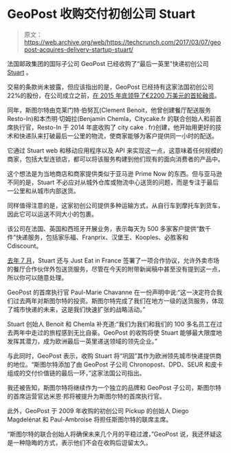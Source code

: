 # GeoPost 收购交付初创公司 Stuart 

> 原文：<https://web.archive.org/web/https://techcrunch.com/2017/03/07/geopost-acquires-delivery-startup-stuart/>

法国邮政集团的国际子公司 GeoPost 已经收购了“最后一英里”快递初创公司 [Stuart](https://web.archive.org/web/20230316224450/http://stuart.com/) 。

交易的条款尚未披露，但应该指出的是，GeoPost 已经持有这家法国初创公司 22%的股份，在公司成立之前，[在 2015 年底领导了€2200 万美元的首轮融资](https://web.archive.org/web/20230316224450/https://techcrunch.com/2015/11/18/stuart-stealth/)。

同年，斯图尔特由克莱门特·伯努瓦(Clement Benoit，他曾创建餐厅配送服务 Resto-In)和本杰明·切姆拉(Benjamin Chemla，Citycake.fr 的联合创始人和前首席执行官，Resto-In 于 2014 年底收购了 city cake . fr)创建，他开始用更好的技术和快递队来打破最后一公里的物流，使商家能够为客户提供同一小时的配送。

它通过 Stuart web 和移动应用程序以及 API 来实现这一点，这意味着任何规模的商家，包括大型连锁店，都可以将该服务构建到他们现有的面向消费者的产品中。

这个想法是为当地商店和商家提供类似于亚马逊 Prime Now 的东西。但与亚马逊不同的是，Stuart 不必应对从城外仓库或物流中心送货的问题，而是专注于最后一公里和从城市内部送货。

同样值得注意的是，这家初创公司提供多种运输方式，从自行车到摩托车到货车，因此它可以运送不同大小的包裹。

该公司在法国、英国和西班牙开展业务，表示每天为 500 多家客户提供“数千件”快递服务，包括家乐福、Franprix、汉堡王、Kooples、必胜客和 Cdiscount。

[去年 7 月](https://web.archive.org/web/20230316224450/https://techcrunch.com/2016/07/25/stuart-delivers-just-eat/)，Stuart 还与 Just Eat in France 签署了一项合作协议，允许外卖市场的餐厅合作伙伴外包送货服务，尽管在今天的附带新闻稿中甚至没有提到这一点，所以你可以随意处理。

GeoPost 的首席执行官 Paul-Marie Chavanne 在一份声明中说:“这一决定符合我们过去两年对斯图尔特的投资。斯图尔特完成了我们在地方一级的送货服务，体现了城市快递的未来，这是我们快速扩张的战略活动。”

Stuart 创始人 Benoit 和 Chemla 补充道:“我们为我们和我们的 100 多名员工在过去两年中走过的旅程感到无比自豪。GeoPost 的收购将使 Stuart 能够最大限度地发挥其潜力，成为欧洲最后一英里递送领域的领先企业。”

与此同时，GeoPost 表示，收购 Stuart 将“巩固”其作为欧洲领先城市快递提供商的地位。“斯图尔特添加了由 GeoPost 子公司 Chronopost、DPD、SEUR 和皮卡组成的交付价值链的最后一环，”这家法国公司指出。

我还被告知，斯图尔特将继续作为一个独立的品牌和 GeoPost 子公司，斯图尔特的首席运营官达米恩·邦将被提升为斯图尔特的首席执行官。

此外，GeoPost 于 2009 年收购的初创公司 Pickup 的创始人 Diego Magdelénat 和 Paul-Ambroise 将担任斯图尔特的联席主席。

“斯图尔特的联合创始人将确保未来几个月的平稳过渡，”GeoPost 说，我还怀疑这是一种隐晦的方式，表示他们不会在收购后逗留太久。